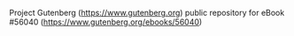 Project Gutenberg (https://www.gutenberg.org) public repository for
eBook #56040 (https://www.gutenberg.org/ebooks/56040)
